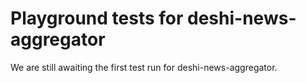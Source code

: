 # Playground tests for deshi-news-aggregator
We are still awaiting the first test run for deshi-news-aggregator.
